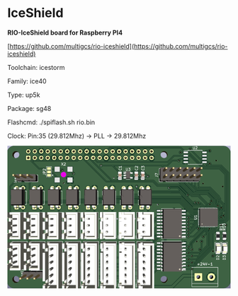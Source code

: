 # IceShield
**RIO-IceShield board for Raspberry PI4**

[https://github.com/multigcs/rio-iceshield](https://github.com/multigcs/rio-iceshield)

Toolchain: icestorm

Family: ice40

Type: up5k

Package: sg48

Flashcmd: ./spiflash.sh rio.bin

Clock: Pin:35 (29.812Mhz) -> PLL -> 29.812Mhz

![board.png](board.png)

